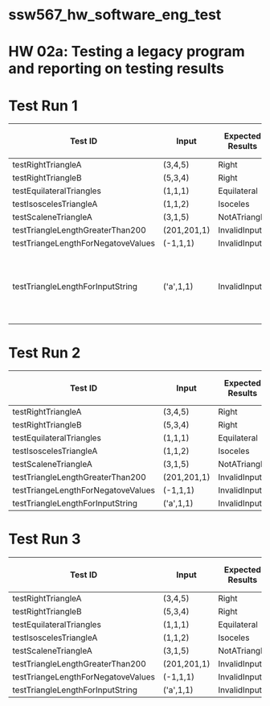# ssw567_hw_software_eng_test

# HW 02a: Testing a legacy program and reporting on testing results

# Test Run 1

| Test ID | Input | Expected Results | Actual Result | Pass or Fail | 
|---|---|---|---|---|
| testRightTriangleA | (3,4,5) | Right | InvalidInput | Fail |
| testRightTriangleB | (5,3,4) | Right | InvalidInput | Fail |
| testEquilateralTriangles | (1,1,1) |  Equilateral | InvalidInput | Fail |
| testIsoscelesTriangleA | (1,1,2) |  Isoceles | InvalidInput | Fail |
| testScaleneTriangleA | (3,1,5) |  NotATriangle | InvalidInput | Fail |
| testTriangleLengthGreaterThan200 | (201,201,1) |  InvalidInput | InvalidInput | Pass |
| testTriangeLengthForNegatoveValues | (-1,1,1) |  InvalidInput | InvalidInput | Pass |
| testTriangleLengthForInputString | ('a',1,1) |  InvalidInput | TypeError: '>' not supported between instances of 'str' and 'int' | Fail |

# Test Run 2

| Test ID | Input | Expected Results | Actual Result | Pass or Fail | 
|---|---|---|---|---|
| testRightTriangleA | (3,4,5) | Right | NotATriangle | Fail |
| testRightTriangleB | (5,3,4) | Right | NotATriangle | Fail |
| testEquilateralTriangles | (1,1,1) |  Equilateral | NotATriangle | Fail |
| testIsoscelesTriangleA | (1,1,2) |  Isoceles | NotATriangle | Fail |
| testScaleneTriangleA | (3,1,5) |  NotATriangle | NotATriangle | Pass |
| testTriangleLengthGreaterThan200 | (201,201,1) |  InvalidInput | InvalidInput | Pass |
| testTriangeLengthForNegatoveValues | (-1,1,1) |  InvalidInput | InvalidInput | Pass |
| testTriangleLengthForInputString | ('a',1,1) |  InvalidInput | InvalidInput | Pass |

# Test Run 3

| Test ID | Input | Expected Results | Actual Result | Pass or Fail | 
|---|---|---|---|---|
| testRightTriangleA | (3,4,5) | Right | NotATriangle | Fail |
| testRightTriangleB | (5,3,4) | Right | NotATriangle | Fail |
| testEquilateralTriangles | (1,1,1) |  Equilateral | Equilateral | Pass |
| testIsoscelesTriangleA | (1,1,2) |  Isoceles | NotATriangle | Fail |
| testScaleneTriangleA | (3,1,5) |  NotATriangle | NotATriangle | Pass |
| testTriangleLengthGreaterThan200 | (201,201,1) |  InvalidInput | InvalidInput | Pass |
| testTriangeLengthForNegatoveValues | (-1,1,1) |  InvalidInput | InvalidInput | Pass |
| testTriangleLengthForInputString | ('a',1,1) |  InvalidInput | InvalidInput | Pass |